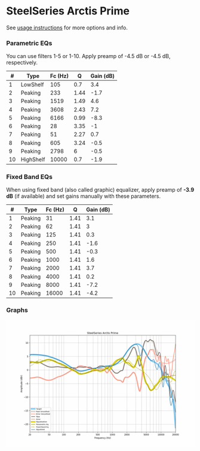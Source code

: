 # SteelSeries Arctis Prime
See [usage instructions](https://github.com/jaakkopasanen/AutoEq#usage) for more options and info.

### Parametric EQs
You can use filters 1-5 or 1-10. Apply preamp of -4.5 dB or -4.5 dB, respectively.

|   # | Type      |   Fc (Hz) |    Q |   Gain (dB) |
|-----|-----------|-----------|------|-------------|
|   1 | LowShelf  |       105 | 0.7  |         3.4 |
|   2 | Peaking   |       233 | 1.44 |        -1.7 |
|   3 | Peaking   |      1519 | 1.49 |         4.6 |
|   4 | Peaking   |      3608 | 2.43 |         7.2 |
|   5 | Peaking   |      6166 | 0.99 |        -8.3 |
|   6 | Peaking   |        28 | 3.35 |        -1   |
|   7 | Peaking   |        51 | 2.27 |         0.7 |
|   8 | Peaking   |       605 | 3.24 |        -0.5 |
|   9 | Peaking   |      2798 | 6    |        -0.5 |
|  10 | HighShelf |     10000 | 0.7  |        -1.9 |

### Fixed Band EQs
When using fixed band (also called graphic) equalizer, apply preamp of **-3.9 dB** (if available) and set gains manually with these parameters.

|   # | Type    |   Fc (Hz) |    Q |   Gain (dB) |
|-----|---------|-----------|------|-------------|
|   1 | Peaking |        31 | 1.41 |         3.1 |
|   2 | Peaking |        62 | 1.41 |         3   |
|   3 | Peaking |       125 | 1.41 |         0.3 |
|   4 | Peaking |       250 | 1.41 |        -1.6 |
|   5 | Peaking |       500 | 1.41 |        -0.3 |
|   6 | Peaking |      1000 | 1.41 |         1.6 |
|   7 | Peaking |      2000 | 1.41 |         3.7 |
|   8 | Peaking |      4000 | 1.41 |         0.2 |
|   9 | Peaking |      8000 | 1.41 |        -7.2 |
|  10 | Peaking |     16000 | 1.41 |        -4.2 |

### Graphs
![](./SteelSeries%20Arctis%20Prime.png)

